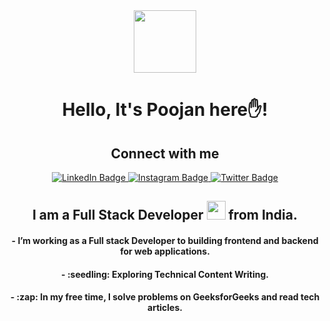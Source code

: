 

<div id="header" align="center">
  <img src="https://media.giphy.com/media/v1.Y2lkPTc5MGI3NjExZWk5ejY4anByNjcwcTBvaGlncjM1MHFoaXpqem45cnJ1ejA3eHRydCZlcD12MV9pbnRlcm5hbF9naWZfYnlfaWQmY3Q9cw/M9gbBd9nbDrOTu1Mqx/giphy.gif" width="100"/>
  <h1>Hello, It's Poojan here✋!</h1>
  <h2>Connect with me</h2>
  <div id="badges">
  <a href="https://linkedin.com/in/poojan-gheewala07">
    <img src="https://img.shields.io/badge/LinkedIn-blue?style=for-the-badge&logo=linkedin&logoColor=white" alt="LinkedIn Badge"/>
  </a>
  <a href="https://instagram.com/poojan_gheewala_07?igshid=NzZlODBkYWE4Ng==">
    <img src="https://img.shields.io/badge/instagram-red?style=for-the-badge&logo=instagram&logoColor=white" alt="Instagram Badge"/>
  </a>
  <a href="https://twitter.com/GheewalaPoojan?t=zzGdUlfl5VMbKpvF75TzVQ&s=09">
    <img src="https://img.shields.io/badge/Twitter-blue?style=for-the-badge&logo=twitter&logoColor=white" alt="Twitter Badge"/>
  </a>
</div>
  <div>
  <h2>I am a Full Stack Developer <img src="https://media.giphy.com/media/WUlplcMpOCEmTGBtBW/giphy.gif" width="30"> from India.</h2>
  </div>
  <div>
    <h4> - I’m working as a Full stack Developer to building frontend and backend for web applications.</h4>
    <h4> - :seedling: Exploring Technical Content Writing.</h4>
    <h4> - :zap: In my free time, I solve problems on GeeksforGeeks and read tech articles.</h4>
    
  </div>
</div>
